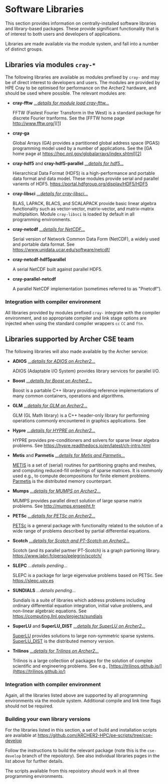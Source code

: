 # Software Libraries

This section provides information on centrally-installed software
libraries and library-based packages. These provide significant
functionality that is of interest to both users and developers of
applications.

Libraries are made available via the module system, and fall into
a number of distinct groups.

## Libraries via modules `cray-*`

The following libraries are available as modules prefixed by `cray-`
and may be of direct interest to developers and users. The modules are
provided by HPE Cray to be optimised for performance on the Archer2
hardware, and should be used where possible. The relevant
modules are:

- **cray-fftw** [*...details for module load cray-fttw...*](fftw.md)

    FFTW (Fastest Fourier Transform in the West) is a standard package for
    discrete Fourier tranforms. See the
    [FFTW home page http://www.fftw.org/][1]

- **cray-ga**

    Global Arrays (GA) provides a partitioned global address space (PGAS)
    programming model used by a number of applications. See the
    [GA home page at https://hpc.pnl.gov/globalarrays/index.shtml][2]

- **cray-hdf5** and **cray-hdf5-parallel** [*...details for hdf5...*](hdf5.md)

    Hierarchical Data Format (HDF5) is a high-performance and portable data
    format and data model. These modules provide serial and parallel
    varients of HDF5.
    https://portal.hdfgroup.org/display/HDF5/HDF5

- **cray-libsci** [*...details for cray-libsci...*](libsci.md)

    
     BLAS, LAPACK, BLACS, and SCALAPACK provide basic linear algebra
     functionality such as vector-vector, matrix-vector, and
     matrix-matrix multiplaition.
     Module `cray-libsci` is loaded by default in all programming
     environments.

- **cray-netcdf** [*...details for NetCDF...*](netcdf.md)

    Serial version of Network Common Data Form (NetCDF), a widely used
    and portable data format.
    See https://www.unidata.ucar.edu/software/netcdf/

- **cray-netcdf-hdf5parallel**

    A serial NetCDF built against parallel HDF5.
 
- **cray-parallel-netcdf**

    A parallel NetCDF implementation (sometimes referred to as "Pnetcdf").

[1]: https://hpc.pnl.gov/globalarrays/index.shtml
[2]: http://www.fftw.org/


### Integration with compiler environment

All libraries provided by  modules prefixed `cray-` integrate with the
compiler environment, and so appropriate compiler and link stage options
are injected when using the standard compiler wrappers `cc` `CC` and `ftn`.


## Libraries supported by Archer CSE team

The following libraries will also made available by the Archer service:

- **ADIOS** [*...details for ADIOS on Archer2...*](adios.md)

    ADIOS (Adaptable I/O System) provides library services for parallel I/O. 

- **Boost** [*...details for Boost on Archer2...*](boost.md)

    Boost is a partable C++ library providing reference implementations
    of many common containers, operations and algorithms.

- **GLM** [*...details for GLM on Archer2...*](glm.md)

    GLM (GL Math library) is a C++ header-only library for performing
    operations commonly encountered in graphics applications.
    See 

- **Hypre** [*...details for HYPRE on Archer2...*](hypre.md)

    HYPRE provides pre-conditioners and solvers for sparse linear algebra
    problems. See https://hypre.readthedocs.io/en/latest/ch-intro.html

- **Metis** and **Parmetis** [*...details for Metis and Parmetis...*](metis.md)

    [METIS][500] is a set of (serial) routines for partitioning graphs and
    meshes, and computing reduced-fill orderings of sparse matrices. It is
    commonly used e.g., to compute decompositions for finite element problems.
    [Parmetis][501] is the distributed memory counterpart.

[500]: http://glaros.dtc.umn.edu/gkhome/metis/metis
[501]: http://glaros.dtc.umn.edu/gkhome/metis/parmetis/overview

- **Mumps** [*...details for MUMPS on Archer2...*](mumps.md)

    MUMPS provides parallel direct solution of large sparse matrix problems.
    See http://mumps.enseeiht.fr

- **PETSc** [*...details for PETSc on Archer2...*](petsc.md)

    [PETSc][700] is a general package with functionality related to the
    solution of a wide range of problems described by partial differential
    equations.

[700]:  https://www.mcs.anl.gov/petsc/

- **Scotch** [*...details for Scotch and PT-Scotch on Archer2...*](scotch.md)

    Scotch (and its parallel partner PT-Scotch) is a graph partioning library.
    https://www.labri.fr/perso/pelegrin/scotch/

- **SLEPC** *...details pending...*

    SLEPC is a package for large eigenvalue problems based on PETSc.
    See https://slepc.upv.es

- **SUNDIALS** *...details pending...*

    Sundials is a suite of libraries which address problems including
    ordinary differential equation integration, initial value problems,
    and non-linear algebraic equations.
    See https://computing.llnl.gov/projects/sundials

- **SuperLU** and **SuperLU_DIST** [*...details for SuperLU on Archer2...*](superlu.md)

    [SuperLU][800] provides solutions to large non-symmetric sparse systems.
    [SuperLU_DIST][810] is the distributed memory version.

[800]: https://portal.nersc.gov/project/sparse/superlu/
[810]: https://portal.nersc.gov/project/sparse/superlu/#superlu_dist

- **Trilinos** [*...details for Trilinos on Archer2...*](trilinos.md)

    Trilinos is a large collection of packages for the solution of complex
    scientific and engineering problems.
    See e.g., [https://trilinos.github.io/](https://trilinos.github.io/)


### Integration with compiler environment

Again, all the libraries listed above are supported by all programming
environments via the module system. Additional compile and link time
flags should not be required.


### Building your own library versions

For the libraries listed in this section, a set of build and installation
scripts are available at
https://github.com/ARCHER2-HPC/pe-scripts/tree/cse-develop

Follow the instructions to build the relevant package (note this
is the `cse-develop` branch of the repoistory). See also individual
libraries pages in the list above for further details.

The scripts available from this repoistory should work in all three
programming environments.
